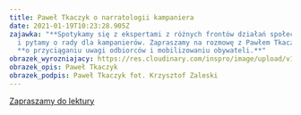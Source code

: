 ```yaml
---
title: Paweł Tkaczyk o narratologii kampaniera
date: 2021-01-19T10:23:28.905Z
zajawka: "**Spotykamy się z ekspertami z różnych frontów działań społecznych
  i pytamy o rady dla kampanierów. Zapraszamy na rozmowę z Pawłem Tkaczykiem**
  **o przyciąganiu uwagi odbiorców i mobilizowaniu obywateli.**"
obrazek_wyrozniajacy: https://res.cloudinary.com/inspro/image/upload/v1611051843/aiso/Zdj%C4%99cia%20szkolenia/Pawel-Tkaczyk_fot.-Krzysztof-Zaleski-1160x652-1-768-432.jpg
obrazek_opis: Paweł Tkaczyk
obrazek_podpis: Paweł Tkaczyk fot. Krzysztof Zaleski
---
```

[Zapraszamy do lektury](https://instytutsprawobywatelskich.pl/pawel-tkaczyk-o-narratologii-kampaniera/)